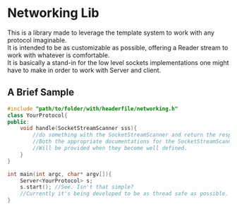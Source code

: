 # Networking Lib

This is a library made to leverage the template system to work with any protocol imaginable.  
It is intended to be as customizable as possible, offering a Reader stream to work with whatever is comfortable.  
It is basically a stand-in for the low level sockets implementations one might have to make in order to work with Server and client.  

## A Brief Sample

```C++
#include "path/to/folder/with/headerfile/networking.h"
class YourProtocol{
public:
	void handle(SocketStreamScanner sss){
		//do something with the SocketStreamScanner and return the response.
		//Both the appropriate documentations for the SocketStreamScanner and the output structure
		//Will be provided when they become well defined.
	}
}

int main(int argc, char* argv[]){
	Server<YourProtocol> s;
	s.start(); //See. Isn't that simple?
	//Currently it's being developed to be as thread safe as possible.
}
```
